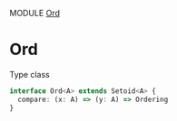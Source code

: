 MODULE [Ord](https://github.com/gcanti/fp-ts/blob/master/src/Ord.ts)
# Ord
Type class
```ts
interface Ord<A> extends Setoid<A> {
  compare: (x: A) => (y: A) => Ordering
}
```